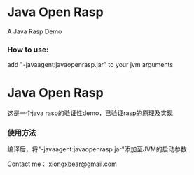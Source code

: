 # Java Open Rasp
A Java Rasp Demo

### How to use:

add "-javaagent:javaopenrasp.jar" to your jvm arguments

# Java Open Rasp

这是一个java rasp的验证性demo，已验证rasp的原理及实现

### 使用方法
编译后，将"-javaagent:javaopenrasp.jar"添加至JVM的启动参数

Contact me： xiongxbear@gmail.com
